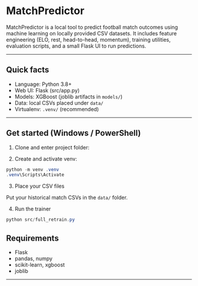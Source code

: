 # MatchPredictor

MatchPredictor is a local tool to predict football match outcomes using machine learning on locally provided CSV datasets. It includes feature engineering (ELO, rest, head-to-head, momentum), training utilities, evaluation scripts, and a small Flask UI to run predictions.

---

## Quick facts
- Language: Python 3.8+
- Web UI: Flask (src/app.py)
- Models: XGBoost (joblib artifacts in `models/`)
- Data: local CSVs placed under `data/` 
- Virtualenv: `.venv/` (recommended)

---

## Get started (Windows / PowerShell)

1. Clone and enter project folder:

2. Create and activate venv:
```powershell
python -m venv .venv
.venv\Scripts\Activate
```

3. Place your CSV files

Put your historical match CSVs in the `data/` folder.

4. Run the trainer

```powershell
python src/full_retrain.py
```

## Requirements

- Flask
- pandas, numpy
- scikit-learn, xgboost
- joblib

---